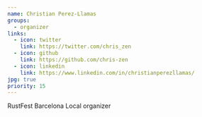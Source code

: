 ```yaml
---
name: Christian Perez-Llamas
groups:
  - organizer
links:
  - icon: twitter
    link: https://twitter.com/chris_zen
  - icon: github
    link: https://github.com/chris-zen
  - icon: linkedin
    link: https://www.linkedin.com/in/christianperezllamas/
jpg: true
priority: 15
---
```


RustFest Barcelona Local organizer
